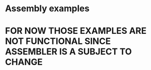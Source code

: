# Assembly examples
# FOR NOW THOSE EXAMPLES ARE NOT FUNCTIONAL SINCE ASSEMBLER IS A SUBJECT TO CHANGE
